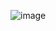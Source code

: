 ![image](https://user-images.githubusercontent.com/91796274/148008563-aa562064-d833-432b-a0c0-58e1d0c06e9d.png)

